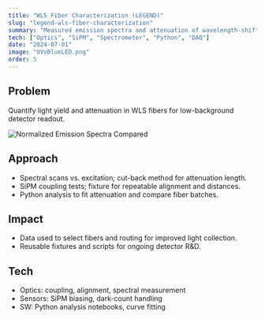 ```yaml
---
title: "WLS Fiber Characterization (LEGEND)"
slug: "legend-wls-fiber-characterization"
summary: "Measured emission spectra and attenuation of wavelength-shifting fibers to optimize scintillation readout."
tech: ["Optics", "SiPM", "Spectrometer", "Python", "DAQ"]
date: "2024-07-01"
image: "UVvBlueLED.png"
order: 5
---
```

## Problem
Quantify light yield and attenuation in WLS fibers for low-background detector readout.

![Normalized Emission Spectra Compared](/UVvBlueLED.png)

## Approach
- Spectral scans vs. excitation; cut-back method for attenuation length.
- SiPM coupling tests; fixture for repeatable alignment and distances.
- Python analysis to fit attenuation and compare fiber batches.

## Impact
- Data used to select fibers and routing for improved light collection.
- Reusable fixtures and scripts for ongoing detector R&D.

## Tech
- Optics: coupling, alignment, spectral measurement
- Sensors: SiPM biasing, dark-count handling
- SW: Python analysis notebooks, curve fitting